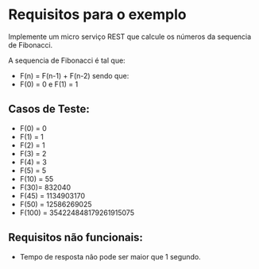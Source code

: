 # Requisitos para o exemplo

Implemente um micro serviço REST que calcule os números da sequencia de Fibonacci.

A sequencia de Fibonacci é tal que:

* F(n) = F(n-1) + F(n-2) sendo que:
* F(0) = 0 e F(1) = 1

## Casos de Teste:

* F(0) = 0
* F(1) = 1
* F(2) = 1
* F(3) = 2
* F(4) = 3
* F(5) = 5
* F(10) = 55
* F(30)= 832040
* F(45) = 1134903170 
* F(50) = 12586269025 
* F(100) = 354224848179261915075

## Requisitos não funcionais:

* Tempo de resposta não pode ser maior que 1 segundo.


